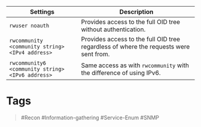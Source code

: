 | **Settings**                                     | **Description**                                                                       |
| ------------------------------------------------ | ------------------------------------------------------------------------------------- |
| `rwuser noauth`                                  | Provides access to the full OID tree without authentication.                          |
| `rwcommunity <community string> <IPv4 address>`  | Provides access to the full OID tree regardless of where the requests were sent from. |
| `rwcommunity6 <community string> <IPv6 address>` | Same access as with `rwcommunity` with the difference of using IPv6.                  |
# Tags

> #Recon #Information-gathering #Service-Enum #SNMP 